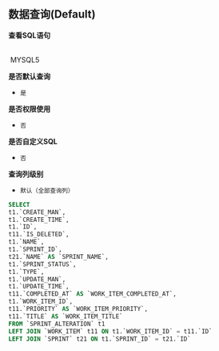 ## 数据查询(Default) <!-- {docsify-ignore-all} -->



<p class="panel-title"><b>查看SQL语句</b></p>
<br>

<el-row>
&nbsp;<el-tag @click="MYSQL5 = true">MYSQL5</el-tag>
</el-row>

<br>
<p class="panel-title"><b>是否默认查询</b></p>

* `是`

<p class="panel-title"><b>是否权限使用</b></p>

* `否`

<p class="panel-title"><b>是否自定义SQL</b></p>

* `否`

<p class="panel-title"><b>查询列级别</b></p>

* `默认（全部查询列）`






<el-dialog v-model="MYSQL5" title="MYSQL5">

```sql
SELECT
t1.`CREATE_MAN`,
t1.`CREATE_TIME`,
t1.`ID`,
t11.`IS_DELETED`,
t1.`NAME`,
t1.`SPRINT_ID`,
t21.`NAME` AS `SPRINT_NAME`,
t1.`SPRINT_STATUS`,
t1.`TYPE`,
t1.`UPDATE_MAN`,
t1.`UPDATE_TIME`,
t11.`COMPLETED_AT` AS `WORK_ITEM_COMPLETED_AT`,
t1.`WORK_ITEM_ID`,
t11.`PRIORITY` AS `WORK_ITEM_PRIORITY`,
t11.`TITLE` AS `WORK_ITEM_TITLE`
FROM `SPRINT_ALTERATION` t1 
LEFT JOIN `WORK_ITEM` t11 ON t1.`WORK_ITEM_ID` = t11.`ID` 
LEFT JOIN `SPRINT` t21 ON t1.`SPRINT_ID` = t21.`ID` 


```

</el-dialog>

<script>
 const { createApp } = Vue
  createApp({
    data() {
      return {
                MYSQL5 : false
        
      }
    },
    methods: {
    }
  }).use(ElementPlus).mount('#app')
</script>